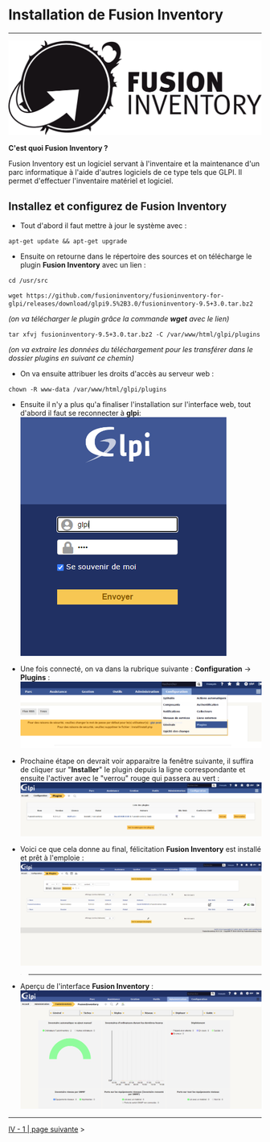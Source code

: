 # Installation de Fusion Inventory
---

![](Img/Fusinv-logo.png)

**C'est quoi Fusion Inventory ?**

Fusion Inventory est un logiciel servant à l'inventaire et la maintenance d'un parc informatique à l'aide d'autres logiciels de ce type tels que GLPI. Il permet d'effectuer l'inventaire matériel et logiciel.

## Installez et configurez de Fusion Inventory

- Tout d'abord il faut mettre à jour le système avec :

```
apt-get update && apt-get upgrade
```

- Ensuite on retourne dans le répertoire des sources et on télécharge le plugin **Fusion Inventory** avec un lien :

```
cd /usr/src
```

```
wget https://github.com/fusioninventory/fusioninventory-for-glpi/releases/download/glpi9.5%2B3.0/fusioninventory-9.5+3.0.tar.bz2
```
*(on va télécharger le plugin grâce la commande **wget** avec le lien)*

```
tar xfvj fusioninventory-9.5+3.0.tar.bz2 -C /var/www/html/glpi/plugins
``` 

*(on va extraire les données du téléchargement pour les transférer dans le dossier plugins en suivant ce chemin)*

- On va ensuite attribuer les droits d'accès au serveur web :

```
chown -R www-data /var/www/html/glpi/plugins
```

- Ensuite il n'y a plus qu'a finaliser l'installation sur l'interface web, tout d'abord il faut se reconnecter à **glpi**:
![](Img/glpiconnect.PNG)

- Une fois connecté, on va dans la rubrique suivante : **Configuration** → **Plugins** :
![](Img/fusinvinstall.PNG)

- Prochaine étape on devrait voir apparaitre la fenêtre suivante, il suffira de cliquer sur "**Installer**" le plugin depuis la ligne correspondante et ensuite l'activer avec le "verrou" rouge qui passera au vert : 
![](Img/fusinvinstall2.PNG)

- Voici ce que cela donne au final, félicitation **Fusion Inventory** est installé et prêt à l'emploie :
![](Img/fusioninventory.PNG)

>--- 
- Aperçu de l'interface **Fusion Inventory** :
![](Img/fusinvinterf.PNG)

---

[IV - 1 | page suivante](https://github.com/Anescoo/Linux-B2-TP1/blob/main/ETAPE6.md) >